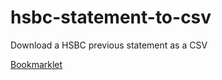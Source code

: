 # hsbc-statement-to-csv
Download a HSBC previous statement as a CSV


[Bookmarklet](javascript%3Afunction%20loadScript(scriptURL)%7Bvar%20scriptElem%3Ddocument.createElement(%27script%27)%3BscriptElem.setAttribute(%27language%27%2C%27JavaScript%27)%3BscriptElem.setAttribute(%27src%27%2CscriptURL)%3Bdocument.body.appendChild(scriptElem)%3B%7DloadScript(%27%2F%2Fajax.googleapis.com%2Fajax%2Flibs%2Fjquery%2F1.9.1%2Fjquery.min.js%27)%3BloadScript(%27https%3A%2F%2Frawgit.com%2Fwithakay%2Fhsbc-statement-to-csv%2Fmaster%2Fcreate-csv.js%27)%3B "Bookmarklet")

